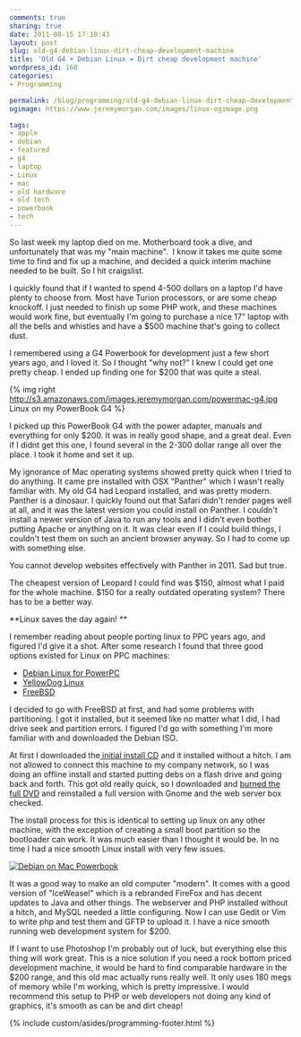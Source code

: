 ```yaml
---
comments: true
sharing: true
date: 2011-08-15 17:10:43
layout: post
slug: old-g4-debian-linux-dirt-cheap-development-machine
title: 'Old G4 + Debian Linux = Dirt cheap development machine'
wordpress_id: 160
categories:
- Programming

permalink: /blog/programming/old-g4-debian-linux-dirt-cheap-development-machine/
ogimage: https://www.jeremymorgan.com/images/linux-ogimage.png

tags:
- apple
- debian
- featured
- g4
- laptop
- Linux
- mac
- old hardware
- old tech
- powerbook
- tech
---
```



So last week my laptop died on me. Motherboard took a dive, and unfortunately that was my "main machine".  I know it takes me quite some time to find and fix up a machine, and decided a quick interim machine needed to be built. So I hit craigslist.

I quickly found that if I wanted to spend 4-500 dollars on a laptop I'd have plenty to choose from. Most have Turion processors, or are some cheap knockoff. I just needed to finish up some PHP work, and these machines would work fine, but eventually I'm going to purchase a nice 17" laptop with all the bells and whistles and have a $500 machine that's going to collect dust.

I remembered using a G4 Powerbook for development just a few short years ago, and I loved it. So I thought "why not?" I knew I could get one pretty cheap. I ended up finding one for $200 that was quite a steal.

{% img right http://s3.amazonaws.com/images.jeremymorgan.com/powermac-g4.jpg Linux on my PowerBook G4 %}

I picked up this PowerBook G4 with the power adapter, manuals and everything for only $200. It was in really good shape, and a great deal. Even if I didnt get this one, I found several in the 2-300 dollar range all over the place. I took it home and set it up.

My ignorance of Mac operating systems showed pretty quick when I tried to do anything. It came pre installed with OSX "Panther" which I wasn't really familiar with. My old G4 had Leopard installed, and was pretty modern. Panther is a dinosaur. I quickly found out that Safari didn't render pages well at all, and it was the latest version you could install on Panther. I couldn't install a newer version of Java to run any tools and I didn't even bother putting Apache or anything on it. It was clear even if I could build things, I couldn't test them on such an ancient browser anyway. So I had to come up with something else.

You cannot develop websites effectively with Panther in 2011. Sad but true.

The cheapest version of Leopard I could find was $150, almost what I paid for the whole machine. $150 for a really outdated operating system? There has to be a better way.

**Linux saves the day again! **

I remember reading about people porting linux to PPC years ago, and figured I'd give it a shot. After some research I found that three good options existed for Linux on PPC machines:
	
  * [Debian Linux for PowerPC](http://www.debian.org/ports/powerpc/)
  * [YellowDog Linux](http://www.ydl.net/products/ydl/)
  * [FreeBSD](http://www.freebsd.org/platforms/ppc.html)

I decided to go with FreeBSD at first, and had some problems with partitioning. I got it installed, but it seemed like no matter what I did, I had drive seek and partition errors. I figured I'd go with something I'm more familiar with and downloaded the Debian ISO.

At first I downloaded the[ initial install CD](http://cdimage.debian.org/debian-cd/6.0.2.1/powerpc/iso-cd/debian-6.0.2.1-powerpc-CD-1.iso) and it installed without a hitch. I am not allowed to connect this machine to my company network, so I was doing an offline install and started putting debs on a flash drive and going back and forth. This got old really quick, so I downloaded and [burned the full DVD](http://cdimage.debian.org/debian-cd/6.0.2.1/powerpc/iso-dvd/) and reinstalled a full version with Gnome and the web server box checked.

The install process for this is identical to setting up linux on any other machine, with the exception of creating a small boot partition so the bootloader can work. It was much easier than I thought it would be. In no time I had a nice smooth Linux install with very few issues.

[![Debian on Mac Powerbook](https://s3.amazonaws.com/images.jeremymorgan.com/mac-linux-300x200.jpg)](https://s3.amazonaws.com/images.jeremymorgan.com/mac-linux.png)

It was a good way to make an old computer "modern". It comes with a good version of "IceWeasel" which is a rebranded FireFox and has decent updates to Java and other things. The webserver and PHP installed without a hitch, and MySQL needed a little configuring. Now I can use Gedit or Vim to write php and test them and GFTP to upload it. I have a nice smooth running web development system for $200.

If I want to use Photoshop I'm probably out of luck, but everything else this thing will work great. This is a nice solution if you need a rock bottom priced development machine, it would be hard to find comparable hardware in the $200 range, and this old mac actually runs really well. It only uses 180 megs of memory while I'm working, which is pretty impressive. I would recommend this setup to PHP or web developers not doing any kind of graphics, it's smooth as can be and dirt cheap!

{% include custom/asides/programming-footer.html %}